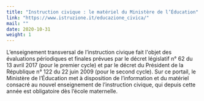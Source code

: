 ```yaml
---
title: "Instruction civique : le matériel du Ministère de l’Éducation"
link: "https://www.istruzione.it/educazione_civica/"
mail: ""
date: 2020-10-31
weight: 1
---
```


L’enseignement transversal de l’instruction civique fait l'objet des évaluations périodiques et finales prévues par le décret législatif n° 62 du 13 avril 2017 (pour le premier cycle) et par le décret du Président de la République n° 122 du 22 juin 2009 (pour le second cycle).
Sur ce portail, le Ministère de l’Éducation met à disposition de l’information et du matériel consacré au nouvel enseignement de l’instruction civique, qui depuis cette année est obligatoire dès l’école maternelle.